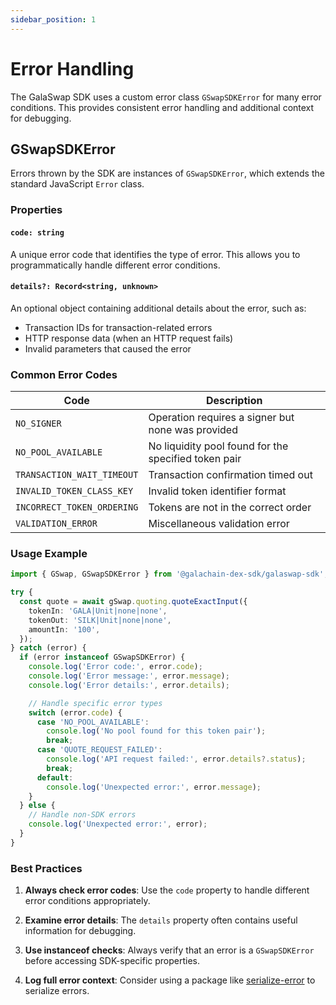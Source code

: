 ```yaml
---
sidebar_position: 1
---
```


# Error Handling

The GalaSwap SDK uses a custom error class `GSwapSDKError` for many error conditions. This provides consistent error handling and additional context for debugging.

## GSwapSDKError

Errors thrown by the SDK are instances of `GSwapSDKError`, which extends the standard JavaScript `Error` class.

### Properties

#### `code: string`

A unique error code that identifies the type of error. This allows you to programmatically handle different error conditions.

#### `details?: Record<string, unknown>`

An optional object containing additional details about the error, such as:

- Transaction IDs for transaction-related errors
- HTTP response data (when an HTTP request fails)
- Invalid parameters that caused the error

### Common Error Codes

| Code                       | Description                                          |
| -------------------------- | ---------------------------------------------------- |
| `NO_SIGNER`                | Operation requires a signer but none was provided    |
| `NO_POOL_AVAILABLE`        | No liquidity pool found for the specified token pair |
| `TRANSACTION_WAIT_TIMEOUT` | Transaction confirmation timed out                   |
| `INVALID_TOKEN_CLASS_KEY`  | Invalid token identifier format                      |
| `INCORRECT_TOKEN_ORDERING` | Tokens are not in the correct order                  |
| `VALIDATION_ERROR`         | Miscellaneous validation error                       |

### Usage Example

```typescript
import { GSwap, GSwapSDKError } from '@galachain-dex-sdk/galaswap-sdk';

try {
  const quote = await gSwap.quoting.quoteExactInput({
    tokenIn: 'GALA|Unit|none|none',
    tokenOut: 'SILK|Unit|none|none',
    amountIn: '100',
  });
} catch (error) {
  if (error instanceof GSwapSDKError) {
    console.log('Error code:', error.code);
    console.log('Error message:', error.message);
    console.log('Error details:', error.details);

    // Handle specific error types
    switch (error.code) {
      case 'NO_POOL_AVAILABLE':
        console.log('No pool found for this token pair');
        break;
      case 'QUOTE_REQUEST_FAILED':
        console.log('API request failed:', error.details?.status);
        break;
      default:
        console.log('Unexpected error:', error.message);
    }
  } else {
    // Handle non-SDK errors
    console.log('Unexpected error:', error);
  }
}
```

### Best Practices

1. **Always check error codes**: Use the `code` property to handle different error conditions appropriately.

2. **Examine error details**: The `details` property often contains useful information for debugging.

3. **Use instanceof checks**: Always verify that an error is a `GSwapSDKError` before accessing SDK-specific properties.

4. **Log full error context**: Consider using a package like [serialize-error](https://www.npmjs.com/package/serialize-error) to serialize errors.
